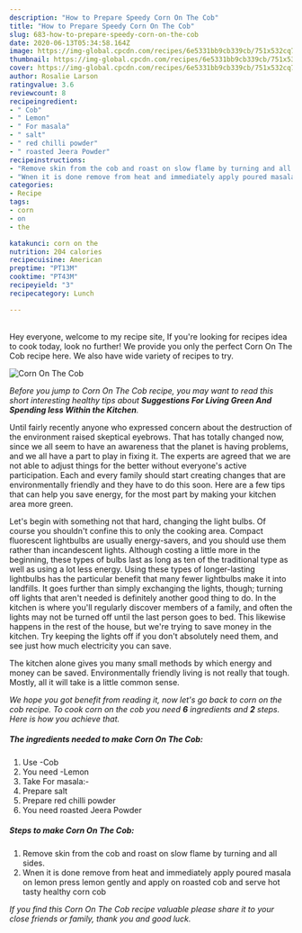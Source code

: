 ```yaml
---
description: "How to Prepare Speedy Corn On The Cob"
title: "How to Prepare Speedy Corn On The Cob"
slug: 683-how-to-prepare-speedy-corn-on-the-cob
date: 2020-06-13T05:34:58.164Z
image: https://img-global.cpcdn.com/recipes/6e5331bb9cb339cb/751x532cq70/corn-on-the-cob-recipe-main-photo.jpg
thumbnail: https://img-global.cpcdn.com/recipes/6e5331bb9cb339cb/751x532cq70/corn-on-the-cob-recipe-main-photo.jpg
cover: https://img-global.cpcdn.com/recipes/6e5331bb9cb339cb/751x532cq70/corn-on-the-cob-recipe-main-photo.jpg
author: Rosalie Larson
ratingvalue: 3.6
reviewcount: 8
recipeingredient:
- " Cob"
- " Lemon"
- " For masala"
- " salt"
- " red chilli powder"
- " roasted Jeera Powder"
recipeinstructions:
- "Remove skin from the cob and roast on slow flame by turning and all sides."
- "Wnen it is done remove from heat and immediately apply poured masala on lemon press lemon gently and apply on roasted cob and serve hot tasty healthy corn cob"
categories:
- Recipe
tags:
- corn
- on
- the

katakunci: corn on the 
nutrition: 204 calories
recipecuisine: American
preptime: "PT13M"
cooktime: "PT43M"
recipeyield: "3"
recipecategory: Lunch

---
```

<br>
Hey everyone, welcome to my recipe site, If you're looking for recipes idea to cook today, look no further! We provide you only the perfect Corn On The Cob recipe here. We also have wide variety of recipes to try.
<br>


![Corn On The Cob](https://img-global.cpcdn.com/recipes/6e5331bb9cb339cb/751x532cq70/corn-on-the-cob-recipe-main-photo.jpg)

<i>Before you jump to Corn On The Cob recipe, you may want to read this short interesting healthy tips about 
<strong>Suggestions For Living Green And Spending less Within the Kitchen</strong>.</i>
</br>

Until fairly recently anyone who expressed concern about the destruction of the environment raised skeptical eyebrows. That has totally changed now, since we all seem to have an awareness that the planet is having problems, and we all have a part to play in fixing it. The experts are agreed that we are not able to adjust things for the better without everyone's active participation. Each and every family should start creating changes that are environmentally friendly and they have to do this soon. Here are a few tips that can help you save energy, for the most part by making your kitchen area more green.

Let's begin with something not that hard, changing the light bulbs. Of course you shouldn't confine this to only the cooking area. Compact fluorescent lightbulbs are usually energy-savers, and you should use them rather than incandescent lights. Although costing a little more in the beginning, these types of bulbs last as long as ten of the traditional type as well as using a lot less energy. Using these types of longer-lasting lightbulbs has the particular benefit that many fewer lightbulbs make it into landfills. It goes further than simply exchanging the lights, though; turning off lights that aren't needed is definitely another good thing to do. In the kitchen is where you'll regularly discover members of a family, and often the lights may not be turned off until the last person goes to bed. This likewise happens in the rest of the house, but we're trying to save money in the kitchen. Try keeping the lights off if you don't absolutely need them, and see just how much electricity you can save.

The kitchen alone gives you many small methods by which energy and money can be saved. Environmentally friendly living is not really that tough. Mostly, all it will take is a little common sense.


<i>We hope you got benefit from reading it, now let's go back to corn on the cob recipe. To cook corn on the cob you need <strong>6</strong> ingredients and <strong>2</strong> steps. Here is how you achieve that.
</i>

##### The ingredients needed to make Corn On The Cob:

1. Use  -Cob
1. You need  -Lemon
1. Take  For masala:-
1. Prepare  salt
1. Prepare  red chilli powder
1. You need  roasted Jeera Powder


##### Steps to make Corn On The Cob:

1. Remove skin from the cob and roast on slow flame by turning and all sides.
1. Wnen it is done remove from heat and immediately apply poured masala on lemon press lemon gently and apply on roasted cob and serve hot tasty healthy corn cob


<i>If you find this Corn On The Cob recipe valuable please share it to your close friends or family, thank you and good luck.</i>
